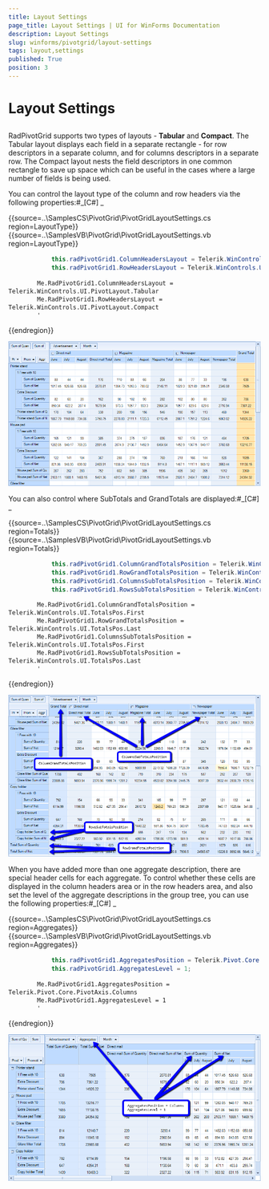 ```yaml
---
title: Layout Settings
page_title: Layout Settings | UI for WinForms Documentation
description: Layout Settings
slug: winforms/pivotgrid/layout-settings
tags: layout,settings
published: True
position: 3
---
```


# Layout Settings



## 

RadPivotGrid supports two types of layouts - __Tabular__ and __Compact__. 
          The Tabular layout displays each field in a separate rectangle - for row descriptors in a separate column, 
          and for columns descriptors in a separate row. The Compact layout nests the field descriptors in one common 
          rectangle to save up space which can be useful in the cases where a large number of fields is being used.
        

You can control the layout type of the column and row headers via the following properties:#_[C#] _

	



{{source=..\SamplesCS\PivotGrid\PivotGridLayoutSettings.cs region=LayoutType}} 
{{source=..\SamplesVB\PivotGrid\PivotGridLayoutSettings.vb region=LayoutType}} 

````C#
            this.radPivotGrid1.ColumnHeadersLayout = Telerik.WinControls.UI.PivotLayout.Tabular;
            this.radPivotGrid1.RowHeadersLayout = Telerik.WinControls.UI.PivotLayout.Compact;
````
````VB.NET
        Me.RadPivotGrid1.ColumnHeadersLayout = Telerik.WinControls.UI.PivotLayout.Tabular
        Me.RadPivotGrid1.RowHeadersLayout = Telerik.WinControls.UI.PivotLayout.Compact
        '
````

{{endregion}} 


![pivotgrid-layout-settings 001](images/pivotgrid-layout-settings001.png)

You can also control where SubTotals and GrandTotals are displayed:#_[C#] _

	



{{source=..\SamplesCS\PivotGrid\PivotGridLayoutSettings.cs region=Totals}} 
{{source=..\SamplesVB\PivotGrid\PivotGridLayoutSettings.vb region=Totals}} 

````C#
            this.radPivotGrid1.ColumnGrandTotalsPosition = Telerik.WinControls.UI.TotalsPos.First;
            this.radPivotGrid1.RowGrandTotalsPosition = Telerik.WinControls.UI.TotalsPos.Last;
            this.radPivotGrid1.ColumnsSubTotalsPosition = Telerik.WinControls.UI.TotalsPos.First;
            this.radPivotGrid1.RowsSubTotalsPosition = Telerik.WinControls.UI.TotalsPos.Last;
````
````VB.NET
        Me.RadPivotGrid1.ColumnGrandTotalsPosition = Telerik.WinControls.UI.TotalsPos.First
        Me.RadPivotGrid1.RowGrandTotalsPosition = Telerik.WinControls.UI.TotalsPos.Last
        Me.RadPivotGrid1.ColumnsSubTotalsPosition = Telerik.WinControls.UI.TotalsPos.First
        Me.RadPivotGrid1.RowsSubTotalsPosition = Telerik.WinControls.UI.TotalsPos.Last
        '
````

{{endregion}} 


![pivotgrid-layout-settings 002](images/pivotgrid-layout-settings002.png)

When you have added more than one aggregate description, there are special header cells for each aggregate. To control whether these cells  are displayed in the column headers area or in the row headers area, and also set the level of the aggregate descriptions in the group tree, you can use the following properties:#_[C#] _

	



{{source=..\SamplesCS\PivotGrid\PivotGridLayoutSettings.cs region=Aggregates}} 
{{source=..\SamplesVB\PivotGrid\PivotGridLayoutSettings.vb region=Aggregates}} 

````C#
            this.radPivotGrid1.AggregatesPosition = Telerik.Pivot.Core.PivotAxis.Columns;
            this.radPivotGrid1.AggregatesLevel = 1;
````
````VB.NET
        Me.RadPivotGrid1.AggregatesPosition = Telerik.Pivot.Core.PivotAxis.Columns
        Me.RadPivotGrid1.AggregatesLevel = 1
        '
````

{{endregion}} 


![pivotgrid-layout-settings 003](images/pivotgrid-layout-settings003.png)
